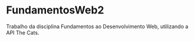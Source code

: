 # FundamentosWeb2
Trabalho da disciplina Fundamentos ao Desenvolvimento Web, utilizando a API The Cats.
